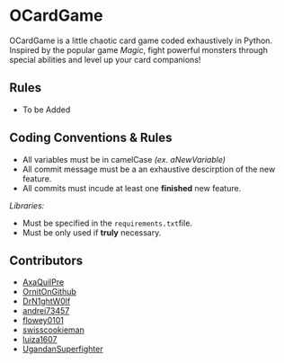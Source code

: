 # OCardGame
OCardGame is a little chaotic card game coded exhaustively in Python. Inspired by the popular game *Magic*, fight powerful monsters through special abilities and level up your card companions!

## Rules
- To be Added

## Coding Conventions & Rules
- All variables must be in camelCase *(ex. aNewVariable)*
- All commit message must be a an exhaustive descirption of the new feature.
- All commits must incude at least one **finished** new feature.

*Libraries:*
- Must be specified in the `requirements.txt`file.
- Must be only used if **truly** necessary.

## Contributors
- [AxaQuilPre](https://github.com/AxaQuilPre)
- [OrnitOnGithub](https://github.com/OrnitOnGithub)
- [DrN1ghtW0lf](https://github.com/DrN1ghtW0lf)
- [andrei73457](https://github.com/andrei73457)
- [flowey0101](https://github.com/flowey0101)
- [swisscookieman](https://github.com/swisscookieman)
- [luiza1607](https://github.com/luiza1607)
- [UgandanSuperfighter](https://github.com/UgandanSuperfighter)
